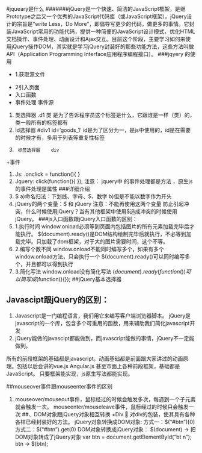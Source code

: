 #jqueary是什么
#######jQuery是一个快速、简洁的JavaScript框架，是继Prototype之后又一个优秀的JavaScript代码库（或JavaScript框架）。jQuery设计的宗旨是“write Less，Do More”，即倡导写更少的代码，做更多的事情。它封装JavaScript常用的功能代码，提供一种简便的JavaScript设计模式，优化HTML文档操作、事件处理、动画设计和Ajax交互。目前这个阶段，主要学习如何来使用jQuery操作DOM，其实就是学习jQuery封装好的那些功能方法，这些方法叫做API（Application Programming Interface应用程序编程接口）。
###jqyery 的使用
- 1.获取源文件
+ 2引入页面
+ 入口函数
+ 事件处理
  事件源
1.   类选择器   .d1   类 是为了告诉程序员这个标签是什么，它跟谁是一样（类）的，类一般所有的标签都有
 2.	   Id选择器   #div1   id=’goods_1’   id是为了区分为一，是js中使用的，id是在需要的时候才有，多用于列表等重复性标签
3.  	标签选择器    div  
+事件
 1.   Js:  .onclick = function(){ }
 2.  Jquery:   click(function(){  });
   	注意： jquery中 的事件处理都是方法 ，原生js的事件处理是属性 
###详细介绍
1. $
a)命名归法：下划线、字母、$、数字
b)但是不能以数字作为开头
2. jQuery的两个变量：$ 和 jQuery
注意：不能再使用这两个变量 防止引起冲突，什么时候使用jQuery？当有其他框架中使用$造成冲突的时候使用jQuery。
###js入口函数跟jQuery入口函数的区别：
1. 1.执行时间
window.onload必须等到页面内包括图片的所有元素加载完毕后才能执行。
$(document).ready()是DOM结构绘制完毕后就执行，不必等到加载完毕。只加载了dom框架，对于大的图片需要时间，这个不等。  <img scr=’’>
2. 2.编写个数不同
window.onload不能同时编写多个，如果有多个window.onload方法，只会执行一个
$(document).ready()可以同时编写多个，并且都可以得到执行
3.  3.简化写法
window.onload没有简化写法
$(document).ready(function(){})可以简写成$(function(){});
##jQuery基本选择器
##	Javascipt跟jQuery的区别：
1. Javascript是一门编程语言，我们用它来编写客户端浏览器脚本。
jQuery是javascript的一个库，包含多个可重用的函数，用来辅助我们简化javascript开发
2. jQuery能做的javascipt都能做到，而javascript能做的事情，jQuery不一定能做到。

所有的前段框架的基础都是javascript，动画基础都是前面跟大家讲过的动画原理。包括以后会讲的vue.js
Angular.js 甚至市面上各种前段框架，基础都是JavaScript。
只要框架能实现，js原生写法都能实现。

##mouseover事件跟mouseenter事件的区别
1. mouseover/mouseout事件，鼠标经过的时候会触发多次，每遇到一个子元素就会触发一次。
mouseenter/mouseleave事件，鼠标经过的时候只会触发一次
##、DOM对象跟jQuery对象相互转换
+Div     对div的包装，使其具有各种各样已经封装好的方法。
jQuery对象转换成DOM对象:
方式一：$(“#btn”)[0]
方式二：$(“#btn”).get(0)
DOM对象转换成jQuery对象：
$(document) 	-> 把DOM对象转成了jQuery对象
	var btn = document.getElementById(“bt n”);
	btn 	-> $(btn);


 

  
